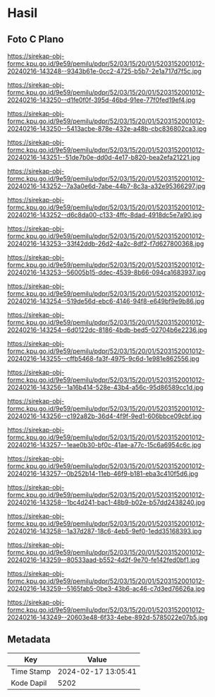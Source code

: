 # Hasil

## Foto C Plano

https://sirekap-obj-formc.kpu.go.id/9e59/pemilu/pdpr/52/03/15/20/01/5203152001012-20240216-143248--9343b61e-0cc2-4725-b5b7-2e1a717d7f5c.jpg

https://sirekap-obj-formc.kpu.go.id/9e59/pemilu/pdpr/52/03/15/20/01/5203152001012-20240216-143250--d1fe0f0f-395d-46bd-91ee-77f0fed19ef4.jpg

https://sirekap-obj-formc.kpu.go.id/9e59/pemilu/pdpr/52/03/15/20/01/5203152001012-20240216-143250--5413acbe-878e-432e-a48b-cbc836802ca3.jpg

https://sirekap-obj-formc.kpu.go.id/9e59/pemilu/pdpr/52/03/15/20/01/5203152001012-20240216-143251--51de7b0e-dd0d-4e17-b820-bea2efa21221.jpg

https://sirekap-obj-formc.kpu.go.id/9e59/pemilu/pdpr/52/03/15/20/01/5203152001012-20240216-143252--7a3a0e6d-7abe-44b7-8c3a-a32e95366297.jpg

https://sirekap-obj-formc.kpu.go.id/9e59/pemilu/pdpr/52/03/15/20/01/5203152001012-20240216-143252--d6c8da00-c133-4ffc-8dad-4918dc5e7a90.jpg

https://sirekap-obj-formc.kpu.go.id/9e59/pemilu/pdpr/52/03/15/20/01/5203152001012-20240216-143253--33f42ddb-26d2-4a2c-8df2-f7d627800368.jpg

https://sirekap-obj-formc.kpu.go.id/9e59/pemilu/pdpr/52/03/15/20/01/5203152001012-20240216-143253--56005b15-ddec-4539-8b66-094ca1683937.jpg

https://sirekap-obj-formc.kpu.go.id/9e59/pemilu/pdpr/52/03/15/20/01/5203152001012-20240216-143254--519de56d-ebc6-4146-94f8-e649bf9e9b86.jpg

https://sirekap-obj-formc.kpu.go.id/9e59/pemilu/pdpr/52/03/15/20/01/5203152001012-20240216-143254--6d0122dc-8186-4bdb-bed5-02704b6e2236.jpg

https://sirekap-obj-formc.kpu.go.id/9e59/pemilu/pdpr/52/03/15/20/01/5203152001012-20240216-143255--cffb5468-fa3f-4975-9c6d-1e981e862556.jpg

https://sirekap-obj-formc.kpu.go.id/9e59/pemilu/pdpr/52/03/15/20/01/5203152001012-20240216-143256--1a16b414-528e-43b4-a56c-95d86589cc1d.jpg

https://sirekap-obj-formc.kpu.go.id/9e59/pemilu/pdpr/52/03/15/20/01/5203152001012-20240216-143256--c192a82b-36d4-4f9f-9ed1-606bbce09cbf.jpg

https://sirekap-obj-formc.kpu.go.id/9e59/pemilu/pdpr/52/03/15/20/01/5203152001012-20240216-143257--1eae0b30-bf0c-41ae-a77c-15c6a6954c6c.jpg

https://sirekap-obj-formc.kpu.go.id/9e59/pemilu/pdpr/52/03/15/20/01/5203152001012-20240216-143257--0b252b14-11eb-46f9-b181-eba3c410f5d6.jpg

https://sirekap-obj-formc.kpu.go.id/9e59/pemilu/pdpr/52/03/15/20/01/5203152001012-20240216-143258--1bc4d241-bac1-48b9-b02e-b57dd2438240.jpg

https://sirekap-obj-formc.kpu.go.id/9e59/pemilu/pdpr/52/03/15/20/01/5203152001012-20240216-143258--1a37d287-18c6-4eb5-9ef0-1edd35168393.jpg

https://sirekap-obj-formc.kpu.go.id/9e59/pemilu/pdpr/52/03/15/20/01/5203152001012-20240216-143259--80533aad-b552-4d2f-9e70-fe142fed0bf1.jpg

https://sirekap-obj-formc.kpu.go.id/9e59/pemilu/pdpr/52/03/15/20/01/5203152001012-20240216-143259--5165fab5-0be3-43b6-ac46-c7d3ed76626a.jpg

https://sirekap-obj-formc.kpu.go.id/9e59/pemilu/pdpr/52/03/15/20/01/5203152001012-20240216-143249--20603e48-6f33-4ebe-892d-5785022e07b5.jpg


## Metadata

| Key        | Value               |
| ---------- | ------------------- |
| Time Stamp | 2024-02-17 13:05:41 |
| Kode Dapil | 5202                |



